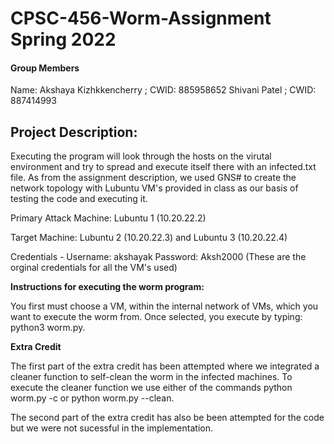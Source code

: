 # CPSC-456-Worm-Assignment Spring 2022 
#### Group Members
Name: Akshaya Kizhkkencherry ; CWID: 885958652
      Shivani Patel ;  CWID: 887414993
      

## Project Description:
Executing the program will look through the hosts on the virutal environment and try to spread and execute itself there with an infected.txt file. As from the assignment description, we used GNS# to create the network topology with Lubuntu VM's provided in class as our basis of testing the code and executing it.
 
Primary Attack Machine:  Lubuntu 1 (10.20.22.2)

Target Machine: Lubuntu 2 (10.20.22.3) and Lubuntu 3 (10.20.22.4)

Credentials - Username: akshayak        Password: Aksh2000   (These are the orginal credentials for all the VM's used)



**Instructions for executing the worm program:**

You first must choose a VM, within the internal network of VMs, which you want to execute the worm from. Once selected, you execute by typing:
python3 worm.py.

**Extra Credit**

The first part of the extra credit has been attempted where we integrated a cleaner function to self-clean the worm in the infected machines. To execute the cleaner function we use either of the commands python worm.py -c or python worm.py --clean. 


The second part of the extra credit has also be been attempted for the code but we were not sucessful in the implementation. 

